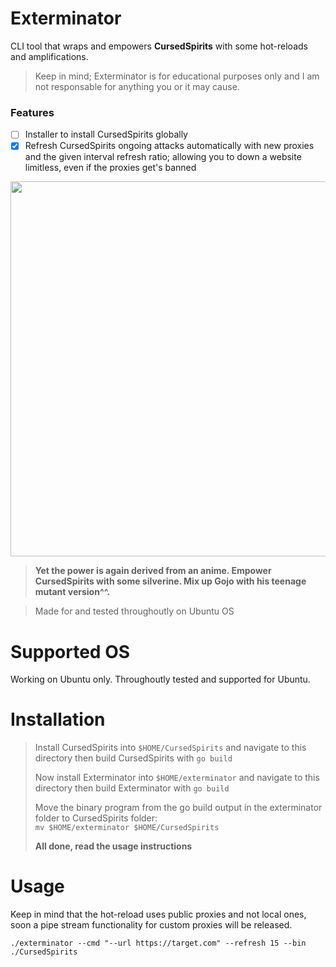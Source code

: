 # Exterminator
CLI tool that wraps and empowers **CursedSpirits** with some hot-reloads and amplifications.
> Keep in mind; Exterminator is for educational purposes only and I am not responsable for anything you or it may cause.

### Features
- [ ] Installer to install CursedSpirits globally
- [x] Refresh CursedSpirits ongoing attacks automatically with new proxies and the given interval refresh ratio; allowing you to down a website limitless, even if the proxies get's banned

<img src="https://i0.wp.com/anitrendz.net/news/wp-content/uploads/2023/08/ragnacrimson_trailer3screenshot.png?fit=1920%2C1080&ssl=1" width="600">

> **Yet the power is again derived from an anime. Empower CursedSpirits with some silverine. Mix up Gojo with his teenage mutant version^^.**

> Made for and tested throughoutly on Ubuntu OS

# Supported OS
Working on Ubuntu only. Throughoutly tested and supported for Ubuntu.

# Installation
> Install CursedSpirits into ``$HOME/CursedSpirits`` and navigate to this directory then
> build CursedSpirits with ``go build``
>
> Now install Exterminator into ``$HOME/exterminator`` and navigate to this directory then build Exterminator with ``go build``
> 
> Move the binary program from the go build output in the exterminator folder to CursedSpirits folder:<br>
> ``mv $HOME/exterminator $HOME/CursedSpirits``
>
> **All done, read the usage instructions**

# Usage
Keep in mind that the hot-reload uses public proxies and not local ones, soon a pipe stream functionality for custom proxies will be released.

``./exterminator --cmd "--url https://target.com" --refresh 15 --bin ./CursedSpirits``
